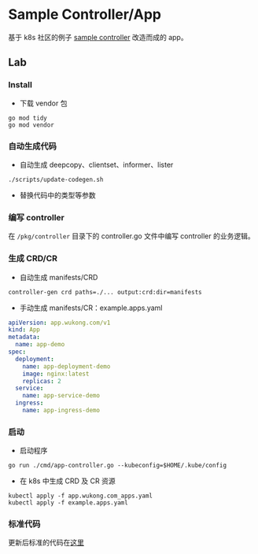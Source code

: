 # Sample Controller/App
基于 k8s 社区的例子 [sample controller](https://github.com/kubernetes/sample-controller) 改造而成的 app。

## Lab

### Install

- 下载 vendor 包
```shell
go mod tidy
go mod vendor 
```

### 自动生成代码

- 自动生成 deepcopy、clientset、informer、lister

```shell
./scripts/update-codegen.sh 
```

- 替换代码中的类型等参数
### 编写 controller

在 `/pkg/controller` 目录下的 controller.go 文件中编写 controller 的业务逻辑。

### 生成 CRD/CR

- 自动生成 manifests/CRD

```shell
controller-gen crd paths=./... output:crd:dir=manifests 
```

- 手动生成 manifests/CR：example.apps.yaml
```yaml
apiVersion: app.wukong.com/v1
kind: App
metadata:
  name: app-demo
spec:
  deployment:
    name: app-deployment-demo
    image: nginx:latest
    replicas: 2
  service:
    name: app-service-demo
  ingress:
    name: app-ingress-demo
```

### 启动

- 启动程序

```shell
go run ./cmd/app-controller.go --kubeconfig=$HOME/.kube/config 
```

- 在 k8s 中生成 CRD 及 CR 资源

```shell
kubectl apply -f app.wukong.com_apps.yaml
kubectl apply -f example.apps.yaml 
```

### 标准代码

更新后标准的代码在[这里](../50_app-bis/README.md)

